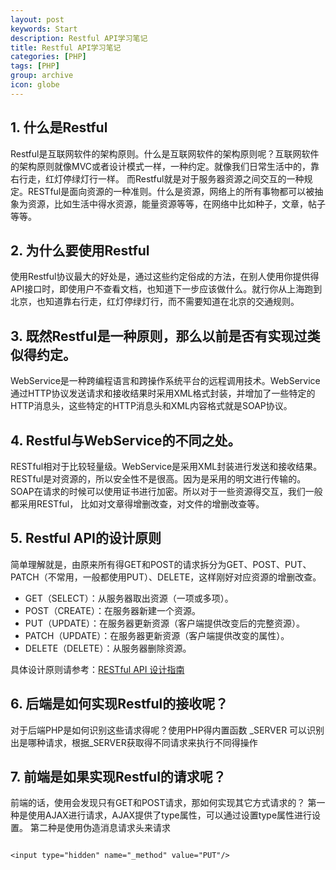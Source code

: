 ```yaml
---
layout: post
keywords: Start
description: Restful API学习笔记
title: Restful API学习笔记
categories: [PHP]
tags: [PHP]
group: archive
icon: globe
---
```




## 1. 什么是Restful
Restful是互联网软件的架构原则。什么是互联网软件的架构原则呢？互联网软件的架构原则就像MVC或者设计模式一样，一种约定。就像我们日常生活中的，靠右行走，红灯停绿灯行一样。
而Restful就是对于服务器资源之间交互的一种规定。RESTful是面向资源的一种准则。什么是资源，网络上的所有事物都可以被抽象为资源，比如生活中得水资源，能量资源等等，在网络中比如种子，文章，帖子等等。

## 2. 为什么要使用Restful
使用Restful协议最大的好处是，通过这些约定俗成的方法，在别人使用你提供得API接口时，即使用户不查看文档，也知道下一步应该做什么。就行你从上海跑到北京，也知道靠右行走，红灯停绿灯行，而不需要知道在北京的交通规则。

## 3. 既然Restful是一种原则，那么以前是否有实现过类似得约定。
WebService是一种跨编程语言和跨操作系统平台的远程调用技术。WebService通过HTTP协议发送请求和接收结果时采用XML格式封装，并增加了一些特定的HTTP消息头，这些特定的HTTP消息头和XML内容格式就是SOAP协议。 

## 4. Restful与WebService的不同之处。
RESTful相对于比较轻量级。WebService是采用XML封装进行发送和接收结果。RESTful是对资源的，所以安全性不是很高。因为是采用的明文进行传输的。SOAP在请求的时候可以使用证书进行加密。所以对于一些资源得交互，我们一般都采用RESTful，
比如对文章得增删改查，对文件的增删改查等。

## 5. Restful API的设计原则
简单理解就是，由原来所有得GET和POST的请求拆分为GET、POST、PUT、PATCH（不常用，一般都使用PUT）、DELETE，这样刚好对应资源的增删改查。

- GET（SELECT）：从服务器取出资源（一项或多项）。
- POST（CREATE）：在服务器新建一个资源。
- PUT（UPDATE）：在服务器更新资源（客户端提供改变后的完整资源）。
- PATCH（UPDATE）：在服务器更新资源（客户端提供改变的属性）。
- DELETE（DELETE）：从服务器删除资源。

具体设计原则请参考：[RESTful API 设计指南](http://www.ruanyifeng.com/blog/2014/05/restful_api.html)


## 6. 后端是如何实现Restful的接收呢？
对于后端PHP是如何识别这些请求得呢？使用PHP得内置函数 _SERVER 可以识别出是哪种请求，根据_SERVER获取得不同请求来执行不同得操作


## 7. 前端是如果实现Restful的请求呢？
前端的话，使用会发现只有GET和POST请求，那如何实现其它方式请求的？
第一种是使用AJAX进行请求，AJAX提供了type属性，可以通过设置type属性进行设置。
第二种是使用伪造消息请求头来请求

```

<input type="hidden" name="_method" value="PUT"/>

```


